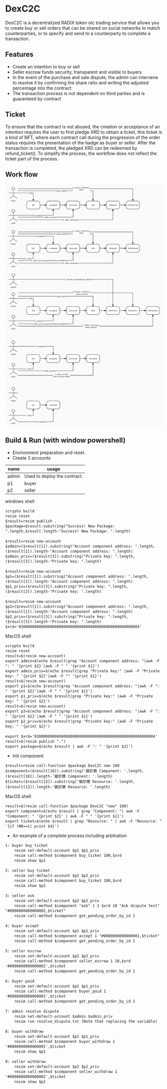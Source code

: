 # DexC2C

DexC2C is a decentralized RADIX token otc trading service that allows you to create buy or sell orders that can be shared on social networks to match counterparties, or to specify and send to a counterparty to complete a transaction.

## Features

- Create an intention to buy or sell
- Seller escrow funds security, transparent and visible to buyers
- In the event of the purchase and sale dispute, the admin can intervene to resolve it by confirming the share ratio and writing the adjusted percentage into the contract
- The transaction process is not dependent on third parties and is guaranteed by contract

## Ticket

To ensure that the contract is not abused, the creation or acceptance of an intention requires the user to first pledge XRD to obtain a ticket, this ticket is a kind of NFT, where each contract call during the progression of the order status requires the presentation of the badge as buyer or seller. After the transaction is completed, the pledged XRD can be redeemed by refund_ticket(). To simplify the process, the workflow does not reflect the ticket part of the process.

## Work flow

![workflow](res/biz_flow.jpg)

## Build & Run (with window powershell)

- Environment preparation and reset.
- Create 3 accounts

| name  | usage                        |
| ----- | ---------------------------- |
| admin | Used to deploy the contract. |
| p1    | buyer                        |
| p2    | seller                       |

windows shell

```shell
scrypto build
resim reset
$result=resim publish .
$package=$result.substring("Success! New Package: ".length,$result.length-"Success! New Package: ".length)

$result=resim new-account
$admin=($result[1]).substring("Account component address: ".length,($result[1]).length-"Account component address: ".length)
$admin_priv=($result[3]).substring("Private key: ".length,($result[3]).length-"Private key: ".length)

$result=resim new-account
$p1=($result[1]).substring("Account component address: ".length,($result[1]).length-"Account component address: ".length)
$p1_priv=($result[3]).substring("Private key: ".length,($result[3]).length-"Private key: ".length)

$result=resim new-account
$p2=($result[1]).substring("Account component address: ".length,($result[1]).length-"Account component address: ".length)
$p2_priv=($result[3]).substring("Private key: ".length,($result[3]).length-"Private key: ".length)
$xrd='030000000000000000000000000000000000000000000000000004'
```

MacOS shell

```shell
scrypto build
resim reset
result=$(resim new-account)
export admin=$(echo $result|grep "Account component address: "|awk -F ": " '{print $2}'|awk -F " " '{print $1}')
export admin_priv=$(echo $result|grep "Private key:" |awk -F "Private key: " '{print $2}'|awk -F "" '{print $1}')
result=$(resim new-account)
export p1=$(echo $result|grep "Account component address: "|awk -F ": " '{print $2}'|awk -F " " '{print $1}')
export p1_priv=$(echo $result|grep "Private key:" |awk -F "Private key: " '{print $2}')
result=$(resim new-account)
export p2=$(echo $result|grep "Account component address: "|awk -F ": " '{print $2}'|awk -F " " '{print $1}')
export p2_priv=$(echo $result|grep "Private key:" |awk -F "Private key: " '{print $2}')

export $xrd='030000000000000000000000000000000000000000000000000004'
result=$(resim publish ".")
export package=$(echo $result | awk -F ": " '{print $2}')
```

- Init component

```shell
$result=resim call-function $package DexC2C new 100
$component=($result[10]).substring('鈹斺攢 Component: '.length, ($result[10]).length-'鈹斺攢 Component: '.length)
$ticket=($result[13]).substring('鈹斺攢 Resource: '.length, ($result[13]).length-'鈹斺攢 Resource: '.length)
```

MacOS shell

```
result=$(resim call-function $package DexC2C "new" 100)
export component=$(echo $result | grep "Component: "| awk -F "Component: " '{print $2}' | awk -F " " '{print $1}')
export ticket=$(echo $result | grep "Resource: " | awk -F "Resource: " '{if (NR==1) print $4}')
```

- An example of a complete process including arbitration

```shell
1: buyer buy ticket
    resim set-default-account $p1 $p1_priv
    resim call-method $component buy_ticket 100,$xrd
    resim show $p1

2: seller buy ticket
    resim set-default-account $p2 $p2_priv
    resim call-method $component buy_ticket 100,$xrd
    resim show $p2

3: seller ask
    resim set-default-account $p2 $p2_priv
    resim call-method $component "ask" 1 2 $xrd 10 "Ask dispute test" "#0000000000000002,$ticket"
    resim call-method $component get_pending_order_by_id 1

4: buyer accept
    resim set-default-account $p1 $p1_priv
    resim call-method $component accept 1 "#0000000000000001,$ticket"
    resim call-method $component get_pending_order_by_id 1

5: seller escrow
    resim set-default-account $p2 $p2_priv
    resim call-method $component seller_escrow 1 10,$xrd '#0000000000000002',$ticket
    resim call-method $component get_pending_order_by_id 1

6: buyer paid
    resim set-default-account $p1 $p1_priv
    resim call-method $component buyer_paid 1 '#0000000000000001',$ticket
    resim call-method $component get_pending_order_by_id 1

7: admin resolve dispute
    resim set-default-account $admin $admin_priv
    resim run resolve_dispute.txt (Note that replacing the variable)

8: buyer withdraw
    resim set-default-account $p1 $p1_priv
    resim call-method $component buyer_withdraw 1 '#0000000000000001',$ticket
    resim show $p1

9: seller withdraw
    resim set-default-account $p2 $p2_priv
    resim call-method $component seller_withdraw 1 '#0000000000000002',$ticket
    resim show $p2
```
